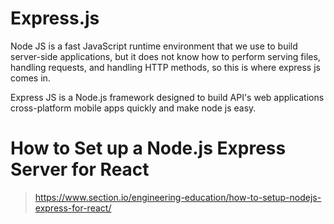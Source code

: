 # Express.js

Node JS is a fast JavaScript runtime environment that we use to build server-side applications, 
but it does not know how to perform serving files, handling requests, and handling HTTP methods, 
so this is where express js comes in.

Express JS is a Node.js framework designed to build API's web applications cross-platform mobile 
apps quickly and make node js easy.

# How to Set up a Node.js Express Server for React 

> https://www.section.io/engineering-education/how-to-setup-nodejs-express-for-react/
